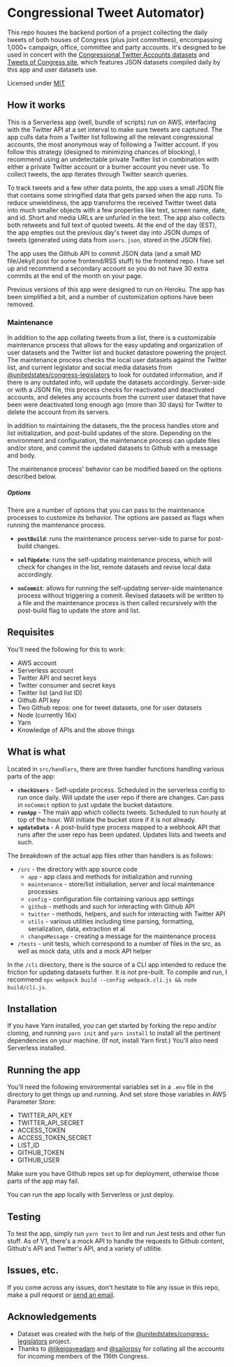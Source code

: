 # Congressional Tweet Automator)

This repo houses the backend portion of a project collecting the daily tweets of both houses of Congress (plus joint committees), encompassing 1,000+ campaign, office, committee and party accounts. It's designed to be used in concert with the [Congressional Twitter Accounts datasets](https://github.com/alexlitel/congresstweets-accounts) and [Tweets of Congress site](https://github.com/alexlitel/congresstweets), which features JSON datasets compiled daily by this app and user datasets use.

Licensed under [MIT](http://www.opensource.org/licenses/mit-license.php)

## How it works
This is a Serverless app (well, bundle of scripts) run on AWS, interfacing with the Twitter API at a set interval to make sure tweets are captured. The app culls data from a Twitter list following all the relevant congressional accounts, the most anonymous way of following a Twitter account. If you follow this strategy (designed to minimizing chances of blocking), I recommend using an undetectable private Twitter list in combination with either a private Twitter account or a burner account you never use. To collect tweets, the app iterates through Twitter search queries.

To track tweets and a few other data points, the app uses a small JSON file that contains some stringified data that gets parsed when the app runs. To reduce unwieldiness, the app transforms the received Twitter tweet data into much smaller objects with a few properties like text, screen name, date, and id. Short and media URLs are unfurled in the text. The app also collects both retweets and full text of quoted tweets. At the end of the day (EST), the app empties out the previous day's tweet day into JSON dumps of tweets (generated using data from `users.json`, stored in the JSON file).

The app uses the Github API to commit JSON data (and a small MD file/Jekyll post for some frontend/RSS stuff) to the frontend repo. I have set up and recommend a secondary account so you do not have 30 extra commits at the end of the month on your page.

Previous versions of this app were designed to run on Heroku. The app has been simplified a bit, and a number of customization options have been removed.

### Maintenance
In addition to the app collating tweets from a list, there is a customizable maintenance process that allows for the easy updating and organization of user datasets and the Twitter list and bucket datastore powering the project. The maintenance process checks the local user datasets against the Twitter list, and current legislator and social media datasets from [@unitedstates/congress-legislators](https://github.com/unitedstates/congress-legislators) to look for outdated information, and if there is any outdated info, will update the datasets accordingly. Server-side or with a JSON file, this process checks for reactivated and deactivated accounts, and deletes any accounts from the current user dataset that have been were deactivated long enough ago (more than 30 days) for Twitter to delete the account from its servers.

In addition to maintaining the datasets, the the process handles store and list initialization, and post-build updates of the store. Depending on the environment and configuration, the maintenance process can update files and/or store, and commit the updated datasets to Github with a message and body.

The maintenance process' behavior can be modified based on the options described below.

##### Options
There are a number of options that you can pass to the maintenance processes to customize its behavior. The options are passed as flags when running the maintenance process.

   
* **`postBuild`**: runs the maintenance process server-side to parse for post-build changes.
   
* **`selfUpdate`**: runs the self-updating maintenance process, which will check for changes in the list, remote datasets and revise local data accordingly.
   
* **`noCommit`**: allows for running the self-updating server-side maintenance process without triggering a commit. Revised datasets will be written to a file and the maintenance process is then called recursively with the post-build flag to update the store and list.
   
## Requisites
You'll need the following for this to work:
* AWS account
* Serverless account
* Twitter API and secret keys
* Twitter consumer and secret keys
* Twitter list (and list ID)
* Github API key
* Two Github repos: one for tweet datasets, one for user datasets 
* Node (currently 16x)
* Yarn
* Knowledge of APIs and the above things

## What is what

Located in `src/handlers`, there are three handler functions handling various parts of the app:

* **`checkUsers`** - Self-update process. Scheduled in the serverless config to run once daily. Will update the user repo if there are changes. Can pass in `noCommit` option to just update the bucket datastore.
* **`runApp`** - The main app which collects tweets. Scheduled to run hourly at top of the hour. Will initiate the bucket store if it is not already.
* **`updateData`** - A post-build type process mapped to a webhook API that runs after the user repo has been updated. Updates lists and tweets and such.

The breakdown of the actual app files other than handlers is as follows:

* `/src` - the directory with app source code
  * `app` - app class and methods for initialization and running
  * `maintenance` - store/list initialiation, server and local maintenance processes
  * `config` - configuration file containing various app settings
  * `github` - methods and such for interacting with Github API
  * `twitter` - methods, helpers, and such for interacting with Twitter API
  * `utils` - various utilities including time parsing, formatting, serialization, data, extraction et al
  * `changeMessage` - creating a message for the maintenance process
* `/tests` - unit tests, which correspond to a number of files in the src, as well as mock data, utils and a mock API helper

In the `/cli` directory, there is the source of a CLI app intended to reduce the friction for updating datasets further. It is not pre-built. To compile and run, I recommend `npx webpack build --config webpack.cli.js && node build/cli.js`.

## Installation

If you have Yarn installed, you can get started by forking the repo and/or cloning, and running `yarn init` and `yarn install` to install all the pertinent dependencies on your machine. (If not, install Yarn first.) You'll also need Serverless installed.

## Running the app
You'll need the following environmental variables set in a `.env` file in the directory to get things up and running. And set store those variables in AWS Parameter Store:
* TWITTER_API_KEY
* TWITTER_API_SECRET
* ACCESS_TOKEN
* ACCESS_TOKEN_SECRET
* LIST_ID
* GITHUB_TOKEN
* GITHUB_USER
 
Make sure you have Github repos set up for deployment, otherwise those parts of the app may fail.

You can run the app locally with Serverless or just deploy.

## Testing
To test the app, simply run `yarn test` to lint and run Jest tests and other fun stuff. As of V1, there's a mock API to handle the requests to Github content, Github's API and Twitter's API, and a variety of utilitie.

## Issues, etc.
If you come across any issues, don't hesitate to file any issue in this repo, make a pull request or [send an email](mailto:alexlitelATgmailDOTcom).

## Acknowledgements
* Dataset was created with the help of the [@unitedstates/congress-legislators](https://github.com/unitedstates/congress-legislators) project.
* Thanks to [@likeigaveadam](https://twitter.com/LikeIGive_Adam) and [@sailorpsy](https://github.com/sailorpsy) for collating all the accounts for incoming members of the 116th Congress.
